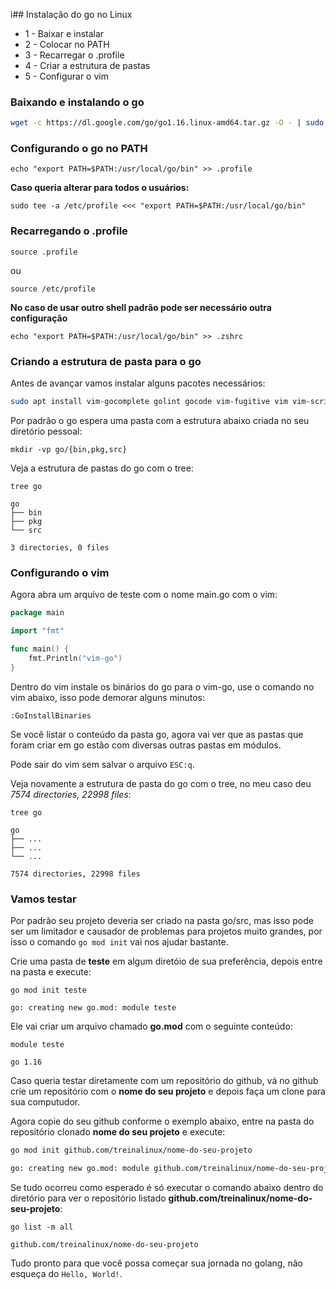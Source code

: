 i## Instalação do go no Linux

- 1 - Baixar e instalar
- 2 - Colocar no PATH
- 3 - Recarregar o .profile
- 4 - Criar a estrutura de pastas
- 5 - Configurar o vim

### Baixando e instalando o go

```bash
wget -c https://dl.google.com/go/go1.16.linux-amd64.tar.gz -O - | sudo tar -xz -C /usr/local
```

### Configurando o go no PATH
```
echo "export PATH=$PATH:/usr/local/go/bin" >> .profile
```

**Caso queria alterar para todos o usuários:**

```
sudo tee -a /etc/profile <<< "export PATH=$PATH:/usr/local/go/bin"
```

### Recarregando o .profile
```
source .profile
```

ou

```
source /etc/profile
```

**No caso de usar outro shell padrão pode ser necessário outra configuração**


```
echo "export PATH=$PATH:/usr/local/go/bin" >> .zshrc
```


### Criando a estrutura de pasta para o go

Antes de avançar vamos instalar alguns pacotes necessários:

```bash
sudo apt install vim-gocomplete golint gocode vim-fugitive vim vim-scripts tree
```

Por padrão o go espera uma pasta com a estrutura abaixo criada no seu diretório pessoal:

```
mkdir -vp go/{bin,pkg,src}
```

Veja a estrutura de pastas do go com o tree:

```
tree go

go
├── bin
├── pkg
└── src

3 directories, 0 files

```


### Configurando o vim

Agora abra um arquivo de teste com o nome main.go com o vim:

```go
package main

import "fmt"

func main() {
	fmt.Println("vim-go")
}
```

Dentro do vim instale os binários do go para o vim-go, use o comando no vim abaixo, isso pode demorar alguns minutos:

```
:GoInstallBinaries
```

Se você listar o conteúdo da pasta go, agora vai ver que as pastas que foram criar em go estão com diversas outras pastas em módulos.


Pode sair do vim sem salvar o arquivo ```ESC:q```.

Veja novamente a estrutura de pasta do go com o tree, no meu caso deu *7574 directories, 22998 files*:

```
tree go

go
├── ...
├── ...
└── ...

7574 directories, 22998 files

```


### Vamos testar

Por padrão seu projeto deveria ser criado na pasta go/src, mas isso pode ser um limitador e causador de problemas para projetos muito grandes, por isso o comando ```go mod init``` vai nos ajudar bastante.

Crie uma pasta de **teste** em algum diretóio de sua preferência, depois entre na pasta e execute:

```
go mod init teste

go: creating new go.mod: module teste
```

Ele vai criar um arquivo chamado **go.mod** com o seguinte conteúdo:

```
module teste

go 1.16
```


Caso queria testar diretamente com um repositório do github, vá no github crie um repositório com o **nome do seu projeto** e depois faça um clone para sua computudor.

Agora copie do seu github conforme o exemplo abaixo, entre na pasta do repositório clonado **nome do seu projeto** e execute: 

```bash
go mod init github.com/treinalinux/nome-do-seu-projeto

go: creating new go.mod: module github.com/treinalinux/nome-do-seu-projeto
```

Se tudo ocorreu como esperado é só executar o comando abaixo dentro do diretório para ver o repositório listado **github.com/treinalinux/nome-do-seu-projeto**:

```
go list -m all

github.com/treinalinux/nome-do-seu-projeto
```

Tudo pronto para que você possa começar sua jornada no golang, não esqueça do ```Hello, World!```.


